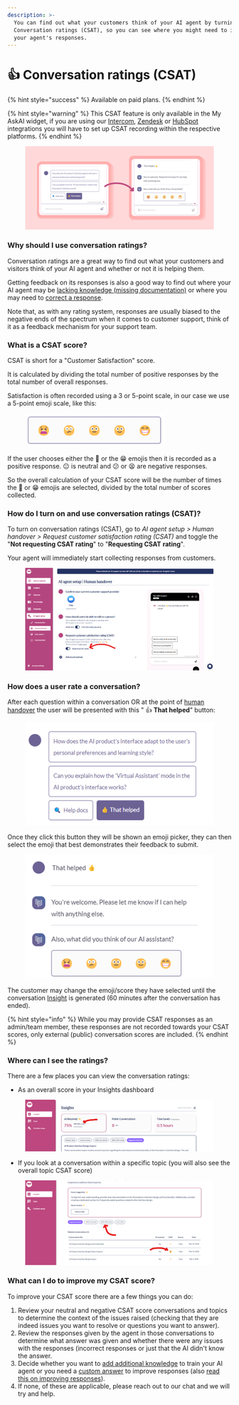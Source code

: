 ```yaml
---
description: >-
  You can find out what your customers think of your AI agent by turning on
  Conversation ratings (CSAT), so you can see where you might need to improve
  your agent's responses.
---
```


# 👍 Conversation ratings (CSAT)

{% hint style="success" %}
Available on paid plans.
{% endhint %}

{% hint style="warning" %}
This CSAT feature is only available in the My AskAI widget, if you are using our [Intercom](channels/intercom/), [Zendesk](channels/zendesk/zendesk-messaging.md) or [HubSpot](channels/hubspot.md) integrations you will have to set up CSAT recording within the respective platforms.
{% endhint %}

<figure><img src="../.gitbook/assets/image (117).png" alt=""><figcaption></figcaption></figure>

### Why should I use conversation ratings?

Conversation ratings are a great way to find out what your customers and visitors think of your AI agent and whether or not it is helping them.

Getting feedback on its responses is also a good way to find out where your AI agent may be [lacking knowledge (missing documentation)](connections/) or where you may need to [correct a response](improve/).

Note that, as with any rating system, responses are usually biased to the negative ends of the spectrum when it comes to customer support, think of it as a feedback mechanism for your support team.

### What is a CSAT score?

CSAT is short for a "Customer Satisfaction" score.

It is calculated by dividing the total number of positive responses by the total number of overall responses.

Satisfaction is often recorded using a 3 or 5-point scale, in our case we use a 5-point emoji scale, like this:

<figure><img src="../.gitbook/assets/image (119).png" alt=""><figcaption></figcaption></figure>

If the user chooses either the 🙂 or the 😁 emojis then it is recorded as a positive response. 😐 is neutral and 😕 or 😫 are negative responses.

So the overall calculation of your CSAT score will be the number of times the 🙂 or 😁 emojis are selected, divided by the total number of scores collected.

### How do I turn on and use conversation ratings (CSAT)?

To turn on conversation ratings (CSAT), go to _AI agent setup > Human handover > Request customer satisfaction rating (CSAT)_ and toggle the "**Not requesting CSAT rating**" to "**Requesting CSAT** **rating**".&#x20;

Your agent will immediately start collecting responses from customers.

<figure><img src="../.gitbook/assets/image (462).png" alt=""><figcaption></figcaption></figure>

### How does a user rate a conversation?

After each question within a conversation OR at the point of [human handover](human-handover.md) the user will be presented with this " :thumbsup: **That helped**" button:

<figure><img src="../.gitbook/assets/image (120).png" alt=""><figcaption></figcaption></figure>

Once they click this button they will be shown an emoji picker, they can then select the emoji that best demonstrates their feedback to submit.

<figure><img src="../.gitbook/assets/image (121).png" alt=""><figcaption></figcaption></figure>

The customer may change the emoji/score they have selected until the conversation [Insight](insights/) is generated (60 minutes after the conversation has ended).

{% hint style="info" %}
While you may provide CSAT responses as an admin/team member, these responses are not recorded towards your CSAT scores, only external (public) conversation scores are included.
{% endhint %}

### Where can I see the ratings?

There are a few places you can view the conversation ratings:

* As an overall score in your Insights dashboard

<figure><img src="../.gitbook/assets/image (122).png" alt=""><figcaption></figcaption></figure>

* If you look at a conversation within a specific topic (you will also see the overall topic CSAT score)

<figure><img src="../.gitbook/assets/image (125).png" alt=""><figcaption></figcaption></figure>

### What can I do to improve my CSAT score?

To improve your CSAT score there are a few things you can do:

1. Review your neutral and negative CSAT score conversations and topics to determine the context of the issues raised (checking that they are indeed issues you want to resolve or questions you want to answer).
2. Review the responses given by the agent in those conversations to determine what answer was given and whether there were any issues with the responses (incorrect responses or just that the AI didn't know the answer.
3. Decide whether you want to [add additional knowledge](connections/) to train your AI agent or you need a [custom answer](improve/) to improve responses (also [read this on improving responses](../troubleshooting/why-cant-it-answer.md)).
4. If none, of these are applicable, please reach out to our chat and we will try and help.
